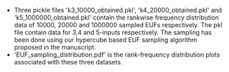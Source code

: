 - Three pickle files 'k3_10000_obtained.pkl', 'k4_20000_obtained.pkl' and 'k5_1000000_obtained.pkl' contain the rankwise frequency distribution data of 10000, 20000 and 1000000 sampled EUFs respectively. The pkl file contain data for 3,4 and 5-inputs respectively.
The sampling has been done using our hypercube based EUF sampling algorithm proposed in the manuscript.
- 'EUF_sampling_distribution.pdf' is the rank-frequency distribution plots associated with these three datasets.

